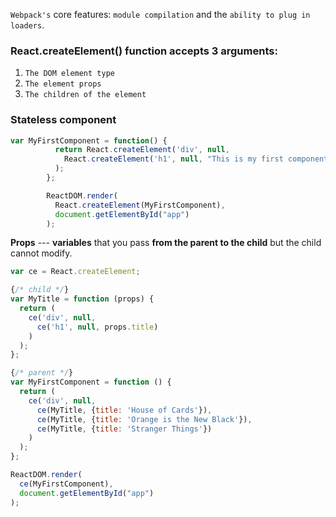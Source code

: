 
`Webpack's` core features: `module compilation` and the `ability to plug in loaders`.

### React.createElement() function accepts 3 arguments:
1. `The DOM element type`
2. `The element props`
3. `The children of the element`

### Stateless component

```js
var MyFirstComponent = function() {
          return React.createElement('div', null,
            React.createElement('h1', null, "This is my first component!")
          );
        };

        ReactDOM.render(
          React.createElement(MyFirstComponent),
          document.getElementById("app")
        );
```

**Props** --- **variables** that you pass **from the parent to the child** but the child cannot modify.

```js
var ce = React.createElement;

{/* child */}
var MyTitle = function (props) {
  return (
    ce('div', null,
      ce('h1', null, props.title)
    )
  );
};

{/* parent */}
var MyFirstComponent = function () {
  return (
    ce('div', null,
      ce(MyTitle, {title: 'House of Cards'}),
      ce(MyTitle, {title: 'Orange is the New Black'}),
      ce(MyTitle, {title: 'Stranger Things'})
    )
  );
};

ReactDOM.render(
  ce(MyFirstComponent),
  document.getElementById("app")
);
```
